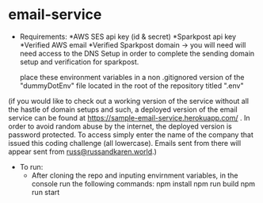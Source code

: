 # email-service

- Requirements:
  *AWS SES api key (id & secret)
  *Sparkpost api key
  *Verified AWS email
  *Verified Sparkpost domain 
    -> you will need will need access to the DNS Setup in order to complete the sending domain setup and verification for sparkpost.
    
  place these environment variables in a non .gitignored version of the "dummyDotEnv" file located in the root of the repository titled ".env"

(if you would like to check out a working version of the service without all the hastle of domain setups and such, a deployed version of the email service can be found at https://sample-email-service.herokuapp.com/ .  In order to avoid random abuse by the internet, the deployed version is password protected.  To access simply enter the name of the company that issued this coding challenge (all lowercase).  Emails sent from there will appear sent from russ@russandkaren.world.)

- To run:
  * After cloning the repo and inputing envirnment variables, in the console run the following commands:
     npm install
     npm run build
     npm run start
